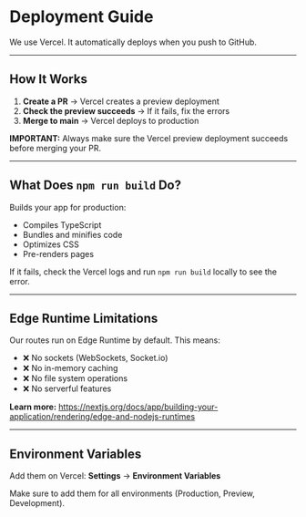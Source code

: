 # Deployment Guide

We use Vercel. It automatically deploys when you push to GitHub.

---

## How It Works

1. **Create a PR** → Vercel creates a preview deployment
2. **Check the preview succeeds** → If it fails, fix the errors
3. **Merge to main** → Vercel deploys to production

**IMPORTANT:** Always make sure the Vercel preview deployment succeeds before merging your PR.

---

## What Does `npm run build` Do?

Builds your app for production:
- Compiles TypeScript
- Bundles and minifies code
- Optimizes CSS
- Pre-renders pages

If it fails, check the Vercel logs and run `npm run build` locally to see the error.

---

## Edge Runtime Limitations

Our routes run on Edge Runtime by default. This means:
- ❌ No sockets (WebSockets, Socket.io)
- ❌ No in-memory caching
- ❌ No file system operations
- ❌ No serverful features

**Learn more:** https://nextjs.org/docs/app/building-your-application/rendering/edge-and-nodejs-runtimes

---

## Environment Variables

Add them on Vercel: **Settings** → **Environment Variables**

Make sure to add them for all environments (Production, Preview, Development).
